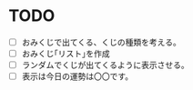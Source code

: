 TODO
=============================

-[ ] おみくじで出てくる、くじの種類を考える。
-[ ] おみくじ｢リスト｣を作成
-[ ] ランダムでくじが出てくるように表示させる。
-[ ] 表示は今日の運勢は〇〇です。